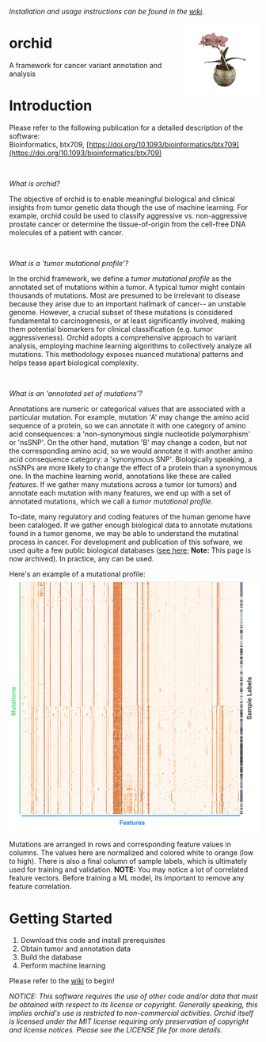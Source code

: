 _Installation and usage instructions can be found in the [wiki](https://github.com/Wittelab/orchid/wiki)._

<img src="images/orchid.png" alt="Orchid" height=150px; align="right">

# orchid
A framework for cancer variant annotation and analysis
<br/>  

# Introduction

Please refer to the following publication for a detailed description of the software:  
Bioinformatics, btx709, [https://doi.org/10.1093/bioinformatics/btx709](https://doi.org/10.1093/bioinformatics/btx709)
  
<br />  


_What is orchid?_ 

The objective of orchid is to enable meaningful biological and clinical insights from tumor genetic data though the use of machine learning. For example, orchid could be used to classify aggressive vs. non-aggressive prostate cancer or determine the tissue-of-origin from the cell-free DNA molecules of a patient with cancer.
  
<br />  

_What is a 'tumor mutational profile'?_

In the orchid framework, we define a _tumor mutational profile_ as the annotated set of mutations within a tumor. A typical tumor might contain thousands of mutations. Most are presumed to be irrelevant to disease because they arise due to an important hallmark of cancer-- an unstable genome. However, a crucial subset of these mutations is considered fundamental to carcinogenesis, or at least significantly involved, making them potential biomarkers for clinical classification (e.g. tumor aggressiveness). Orchid adopts a comprehensive approach to variant analysis, employing machine learning algorithms to collectively analyze all mutations. This methodology exposes nuanced mutational patterns and helps tease apart biological complexity.

<br />  


_What is an 'annotated set of mutations'?_
  
Annotations are numeric or categorical values that are associated with a particular mutation. For example, mutation 'A' may change the amino acid sequence of a protein, so we can annotate it with one category of amino acid consequences: a 'non-synonymous single nucleotide polymorphism' or 'nsSNP'. On the other hand, mutation 'B' may change a codon, but not the corresponding amino acid, so we would annotate it with another amino acid consequence category: a 'synonymous SNP'. Biologically speaking, a nsSNPs are more likely to change the effect of a protein than a synonymous one. In the machine learning world, annotations like these are called _features_. If we gather many mutations across a tumor (or tumors) and annotate each mutation with many features, we end up with a set of annotated mutations, which we call a _tumor mutational profile_.

To-date, many regulatory and coding features of the human genome have been cataloged. If we gather enough biological data to annotate mutations found in a tumor genome, we may be able to understand the mutatinal process in cancer. For development and publication of this sofware, we used quite a few public biological databases ([see here](https://web.archive.org/web/20190109010853/http://wittelab.ucsf.edu/orchid); **Note:** This page is now archived). In practice, any can be used.

Here's an example of a mutational profile: 
![Mutational Profile](images/mutational_profiles.png)
    
Mutations are arranged in rows and corresponding feature values in columns. The values here are normalized and colored white to orange (low to high). There is also a final column of sample labels, which is ultimately used for training and validation. **NOTE:** You may notice a lot of correlated feature vectors. Before training a ML model, its important to remove any feature correlation. 


# Getting Started
1. Download this code and install prerequisites  
2. Obtain tumor and annotation data  
3. Build the database  
4. Perform machine learning  

Please refer to the [wiki](https://github.com/Wittelab/orchid/wiki) to begin! 


_NOTICE:_
_This software requires the use of other code and/or data that must be obtained with respect to its license or copyright. Generally speaking, this implies orchid's use is restricted to non-commercial activities. Orchid itself is licensed under the MIT license requiring only preservation of copyright and license notices. Please see the LICENSE file for more details._

